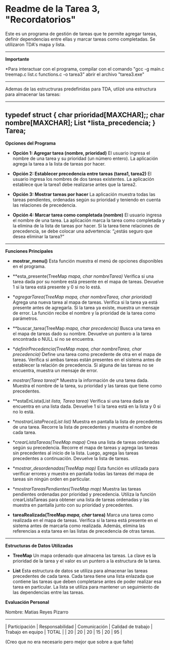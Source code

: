 # Readme de la Tarea 3, "Recordatorios"

Este es un programa de gestión de tareas que te permite agregar tareas, definir dependencias entre ellas y marcar tareas como completadas. Se utilizaron TDA's mapa y lista.

---

**Importante**

*Para interactuar con el programa, compilar con el comando "gcc -g main.c treemap.c list.c functions.c -o tarea3" abrir el archivo "tarea3.exe"

---

Ademas de las estructruras predefinidas para TDA, utlizé una estructura para almacenar las tareas:

---
typedef struct 
{
    char prioridad[MAXCHAR];;
    char nombre[MAXCHAR];
    List *lista_precedencia;
} Tarea;
---

**Opciones del Programa**

- **Opción 1: Agregar tarea (nombre, prioridad)** 
El usuario ingresa el nombre de una tarea y su prioridad (un número entero). La aplicación agrega la tarea a la lista de tareas por hacer.

- **Opción 2: Establecer precedencia entre tareas (tarea1, tarea2)** 
El usuario ingresa los nombres de dos tareas existentes. La aplicación establece que la tarea1 debe realizarse antes que la tarea2.

- **Opción 3: Mostrar tareas por hacer** 
La aplicación muestra todas las tareas pendientes, ordenadas según su prioridad y teniendo en cuenta las relaciones de precedencia.

- **Opción 4: Marcar tarea como completada (nombre)** El usuario ingresa el nombre de una tarea. La aplicación marca la tarea como completada y la elimina de la lista de tareas por hacer. Si la tarea tiene relaciones de precedencia, se debe colocar una advertencia: “¿estás seguro que desea eliminar la tarea?”

---

**Funciones Principales**

- **mostrar_menu()**
Esta función muestra el menú de opciones disponibles en el programa.

- **esta_presente(TreeMap *mapa, char *nombreTarea)**
Verifica si una tarea dada por su nombre está presente en el mapa de tareas. Devuelve 1 si la tarea está presente y 0 si no lo está.

- **agregarTarea(TreeMap *mapa, char *nombreTarea, char* prioridad)**
Agrega una nueva tarea al mapa de tareas. Verifica si la tarea ya está presente antes de agregarla. Si la tarea ya existe, muestra un mensaje de error. La función recibe el nombre y la prioridad de la tarea como parámetros.

- **buscar_tarea(TreeMap *mapa, char *precedencia)**
Busca una tarea en el mapa de tareas dado su nombre. Devuelve un puntero a la tarea encontrada o NULL si no se encuentra.

- **definirPrecedencia(TreeMap *mapa, char *nombreTarea, char* precedencia)**
Define una tarea como precedente de otra en el mapa de tareas. Verifica si ambas tareas están presentes en el sistema antes de establecer la relación de precedencia. Si alguna de las tareas no se encuentra, muestra un mensaje de error.

- **mostrar(Tarea* tarea)**
Muestra la información de una tarea dada. Muestra el nombre de la tarea, su prioridad y las tareas que tiene como precedentes.

- **estaEnLista(List *lista, Tarea *tarea)**
Verifica si una tarea dada se encuentra en una lista dada. Devuelve 1 si la tarea está en la lista y 0 si no lo está.

- **mostrarListaPrece(List *list)**
Muestra en pantalla la lista de precedentes de una tarea. Recorre la lista de precedentes y muestra el nombre de cada tarea.

- **crearListaTareas(TreeMap *mapa)**
Crea una lista de tareas ordenadas según su precedencia. Recorre el mapa de tareas y agrega las tareas sin precedentes al inicio de la lista. Luego, agrega las tareas precedentes a continuación. Devuelve la lista de tareas.

- **mostrar_desordenadas(TreeMap *map)**
Esta función es utilizada para verificar errores y muestra en pantalla todas las tareas del mapa de tareas sin ningún orden en particular.

- **mostrarTareasPendientes(TreeMap *map)**
Muestra las tareas pendientes ordenadas por prioridad y precedencia. Utiliza la función crearListaTareas para obtener una lista de tareas ordenadas y las muestra en pantalla junto con su prioridad y precedentes.

- **tareaRealizada(TreeMap *mapa, char* tarea)**
Marca una tarea como realizada en el mapa de tareas. Verifica si la tarea está presente en el sistema antes de marcarla como realizada. Además, elimina las referencias a esta tarea en las listas de precedencia de otras tareas.

---

**Estructuras de Datos Utilizadas**

- **TreeMap**
Un mapa ordenado que almacena las tareas. La clave es la prioridad de la tarea y el valor es un puntero a la estructura de la tarea.

- **List**
Esta estructura de datos se utiliza para almacenar las tareas precedentes de cada tarea. Cada tarea tiene una lista enlazada que contiene las tareas que deben completarse antes de poder realizar esa tarea en particular. La lista se utiliza para mantener un seguimiento de las dependencias entre las tareas.

**Evaluación Personal**

Nombre: Matias Reyes Pizarro
___________________________________________________________________________________________________
| Participación | Responsabilidad | Comunicación | Calidad de trabajo | Trabajo en equipo | TOTAL |
|   20          |    20           |     20       |          15        |        20         |  95   |

(Creo que no era necesario pero mejor que sobre a que falte)
